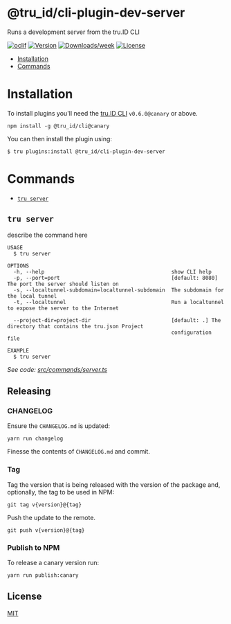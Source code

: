 @tru_id/cli-plugin-dev-server
=============================

Runs a development server from the tru.ID CLI

[![oclif](https://img.shields.io/badge/cli-oclif-brightgreen.svg)](https://oclif.io)
[![Version](https://img.shields.io/npm/v/@tru_id/cli-plugin-dev-server.svg)](https://npmjs.org/package/@tru_id/cli-plugin-dev-server)
[![Downloads/week](https://img.shields.io/npm/dw/@tru_id/cli-plugin-dev-server.svg)](https://npmjs.org/package/@tru_id/cli-plugin-dev-server)
[![License](https://img.shields.io/npm/l/@tru_id/cli-plugin-dev-server.svg)](https://github.com/tru-ID/cli-plugin-dev-server/blob/master/package.json)

<!-- toc -->
* [Installation](#installation)
* [Commands](#commands)
<!-- tocstop -->

# Installation

To install plugins you'll need the [tru.ID CLI](https://github.com/tru-ID/cli) `v0.6.0@canary` or above.

```
npm install -g @tru_id/cli@canary
```

You can then install the plugin using:

```sh-session
$ tru plugins:install @tru_id/cli-plugin-dev-server
```

# Commands
<!-- commands -->
* [`tru server`](#tru-server)

## `tru server`

describe the command here

```
USAGE
  $ tru server

OPTIONS
  -h, --help                                         show CLI help
  -p, --port=port                                    [default: 8080] The port the server should listen on
  -s, --localtunnel-subdomain=localtunnel-subdomain  The subdomain for the local tunnel
  -t, --localtunnel                                  Run a localtunnel to expose the server to the Internet

  --project-dir=project-dir                          [default: .] The directory that contains the tru.json Project
                                                     configuration file

EXAMPLE
  $ tru server
```

_See code: [src/commands/server.ts](https://github.com/tru-ID/cli-plugin-dev-server/blob/v0.0.1/src/commands/server.ts)_
<!-- commandsstop -->

## Releasing

### CHANGELOG

Ensure the `CHANGELOG.md` is updated:

```
yarn run changelog
```

Finesse the contents of `CHANGELOG.md` and commit.

### Tag

Tag the version that is being released with the version of the package and, optionally, the tag to be used in NPM:

```
git tag v{version}@{tag}
```

Push the update to the remote.

```
git push v{version}@{tag}
```

### Publish to NPM

To release a canary version run:

```
yarn run publish:canary
```

## License

[MIT](LICENSE)
